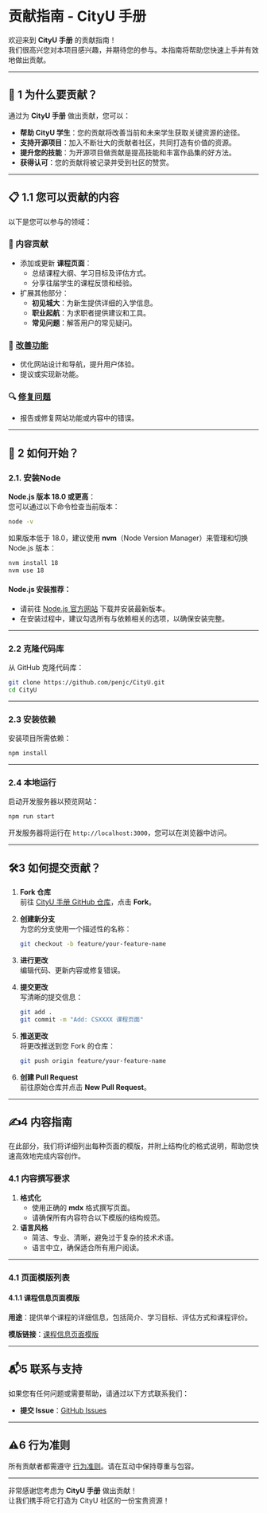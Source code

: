 # 贡献指南 - CityU 手册

欢迎来到 **CityU 手册** 的贡献指南！  
我们很高兴您对本项目感兴趣，并期待您的参与。本指南将帮助您快速上手并有效地做出贡献。

---

## 🚀 1 为什么要贡献？

通过为 **CityU 手册** 做出贡献，您可以：

- **帮助 CityU 学生**：您的贡献将改善当前和未来学生获取关键资源的途径。
- **支持开源项目**：加入不断壮大的贡献者社区，共同打造有价值的资源。
- **提升您的技能**：为开源项目做贡献是提高技能和丰富作品集的好方法。
- **获得认可**：您的贡献将被记录并受到社区的赞赏。

---

## 📋 1.1 您可以贡献的内容

以下是您可以参与的领域：

### 📝 内容贡献
- 添加或更新 **课程页面**：
    - 总结课程大纲、学习目标及评估方式。
    - 分享往届学生的课程反馈和经验。
- 扩展其他部分：
    - **初见城大**：为新生提供详细的入学信息。
    - **职业起航**：为求职者提供建议和工具。
    - **常见问题**：解答用户的常见疑问。

### 🌟 [改善功能](https://github.com/penjc/CityU/issues/new?labels=enhancement&template=feature-request---.md)
- 优化网站设计和导航，提升用户体验。
- 提议或实现新功能。

### 🔍 [修复问题](https://github.com/penjc/CityU/issues/new?labels=bug&template=bug-report---.md)
- 报告或修复网站功能或内容中的错误。

---

## 🤝 2 如何开始？

### 2.1. 安装Node
**Node.js 版本 18.0 或更高**：  
您可以通过以下命令检查当前版本：
  ```bash
  node -v
  ```
如果版本低于 18.0，建议使用 **nvm**（Node Version Manager）来管理和切换 Node.js 版本：
  ```bash
  nvm install 18
  nvm use 18
  ```

#### **Node.js 安装推荐**：
- 请前往 [Node.js 官方网站](https://nodejs.org/) 下载并安装最新版本。
- 在安装过程中，建议勾选所有与依赖相关的选项，以确保安装完整。

---

### 2.2 克隆代码库
从 GitHub 克隆代码库：

```bash
git clone https://github.com/penjc/CityU.git
cd CityU
```

---

### 2.3 安装依赖
安装项目所需依赖：

```bash
npm install
```

---

### 2.4 本地运行
启动开发服务器以预览网站：

```bash
npm run start
```

开发服务器将运行在 `http://localhost:3000`，您可以在浏览器中访问。


---

## 🛠️3 如何提交贡献？

1. **Fork 仓库**  
   前往 [CityU 手册 GitHub 仓库](https://github.com/penjc/CityU)，点击 **Fork**。

2. **创建新分支**  
   为您的分支使用一个描述性的名称：
   ```bash
   git checkout -b feature/your-feature-name
   ```

3. **进行更改**  
   编辑代码、更新内容或修复错误。

4. **提交更改**  
   写清晰的提交信息：
   ```bash
   git add .
   git commit -m "Add: CSXXXX 课程页面"
   ```

5. **推送更改**  
   将更改推送到您 Fork 的仓库：
   ```bash
   git push origin feature/your-feature-name
   ```

6. **创建 Pull Request**  
   前往原始仓库并点击 **New Pull Request**。

---

## ✍️4 **内容指南**

在此部分，我们将详细列出每种页面的模版，并附上结构化的格式说明，帮助您快速高效地完成内容创作。


### 4.1 **内容撰写要求**
1. **格式化**
    - 使用正确的 **mdx** 格式撰写页面。
    - 请确保所有内容符合以下模版的结构规范。
2. **语言风格**
    - 简洁、专业、清晰，避免过于复杂的技术术语。
    - 语言中立，确保适合所有用户阅读。

---

### 4.1 **页面模版列表**

#### 4.1.1 课程信息页面模版
**用途**：提供单个课程的详细信息，包括简介、学习目标、评估方式和课程评价。

**模版链接**：[课程信息页面模版](https://github.com/penjc/CityU/blob/main/COURSE_TEMPLATE.mdx)

---

## 📬5 联系与支持

如果您有任何问题或需要帮助，请通过以下方式联系我们：

- **提交 Issue**：[GitHub Issues](https://github.com/penjc/CityU/issues)

---

## ⚠️6 行为准则

所有贡献者都需遵守 [行为准则](https://github.com/penjc/CityU/blob/main/CODE_OF_CONDUCT.md)。请在互动中保持尊重与包容。

---

非常感谢您考虑为 **CityU 手册** 做出贡献！  
让我们携手将它打造为 CityU 社区的一份宝贵资源！